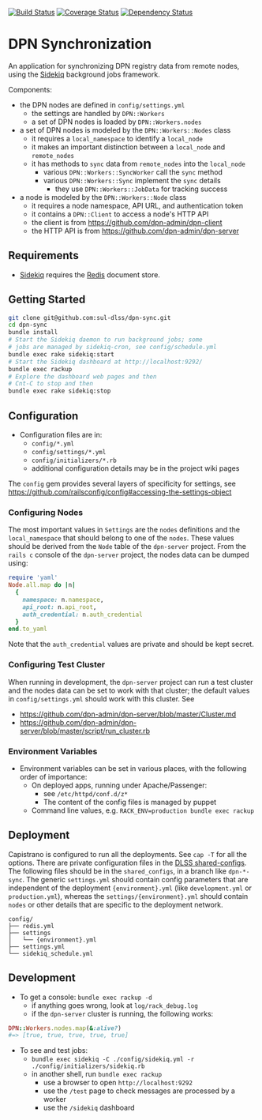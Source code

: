 
[![Build Status](https://travis-ci.org/sul-dlss/dpn-sync.svg?branch=master)](https://travis-ci.org/sul-dlss/dpn-sync) [![Coverage Status](https://coveralls.io/repos/github/sul-dlss/dpn-sync/badge.svg?branch=master)](https://coveralls.io/github/sul-dlss/dpn-sync?branch=master) [![Dependency Status](https://gemnasium.com/sul-dlss/dpn-sync.svg)](https://gemnasium.com/sul-dlss/dpn-sync) 

# DPN Synchronization

An application for synchronizing DPN registry data from remote nodes, using the
[Sidekiq](https://github.com/mperham/sidekiq) background jobs framework.

Components:
- the DPN nodes are defined in `config/settings.yml`
  - the settings are handled by `DPN::Workers`
  - a set of DPN nodes is loaded by `DPN::Workers.nodes`
- a set of DPN nodes is modeled by the `DPN::Workers::Nodes` class
  - it requires a `local_namespace` to identify a `local_node`
  - it makes an important distinction between a `local_node` and `remote_nodes`
  - it has methods to `sync` data from `remote_nodes` into the `local_node`
    - various `DPN::Workers::SyncWorker` call the `sync` method
    - various `DPN::Workers::Sync` implement the `sync` details
      - they use `DPN::Workers::JobData` for tracking success
- a node is modeled by the `DPN::Workers::Node` class
  - it requires a node namespace, API URL, and authentication token
  - it contains a `DPN::Client` to access a node's HTTP API
  - the client is from https://github.com/dpn-admin/dpn-client
  - the HTTP API is from https://github.com/dpn-admin/dpn-server

## Requirements

- [Sidekiq](https://github.com/mperham/sidekiq) requires the [Redis](http://redis.io/) document store.

## Getting Started

  ```sh
  git clone git@github.com:sul-dlss/dpn-sync.git
  cd dpn-sync
  bundle install
  # Start the Sidekiq daemon to run background jobs; some
  # jobs are managed by sidekiq-cron, see config/schedule.yml
  bundle exec rake sidekiq:start
  # Start the Sidekiq dashboard at http://localhost:9292/
  bundle exec rackup
  # Explore the dashboard web pages and then
  # Cnt-C to stop and then
  bundle exec rake sidekiq:stop
  ```

## Configuration

- Configuration files are in:
  - `config/*.yml`
  - `config/settings/*.yml`
  - `config/initializers/*.rb`
  - additional configuration details may be in the project wiki pages

The `config` gem provides several layers of specificity for settings, see
https://github.com/railsconfig/config#accessing-the-settings-object

### Configuring Nodes

The most important values in `Settings` are the `nodes` definitions and the
`local_namespace` that should belong to one of the `nodes`.  These values
should be derived from the `Node` table of the `dpn-server` project.
From the `rails c` console of the `dpn-server` project, the nodes data
can be dumped using:

```ruby
require 'yaml'
Node.all.map do |n|
  {
    namespace: n.namespace,
    api_root: n.api_root,
    auth_credential: n.auth_credential
  }
end.to_yaml
```

Note that the `auth_credential` values are private and should be kept secret.

### Configuring Test Cluster

When running in development, the `dpn-server` project can run a test cluster and the nodes data can be set to work with that cluster; the default values in `config/settings.yml` should work with this cluster.  See
- https://github.com/dpn-admin/dpn-server/blob/master/Cluster.md
- https://github.com/dpn-admin/dpn-server/blob/master/script/run_cluster.rb

### Environment Variables

- Environment variables can be set in various places, with the following order
of importance:
  - On deployed apps, running under Apache/Passenger:
    - see `/etc/httpd/conf.d/z*`
    - The content of the config files is managed by puppet
  - Command line values, e.g. `RACK_ENV=production bundle exec rackup`

## Deployment

Capistrano is configured to run all the deployments.  See `cap -T` for all the options.  There are private configuration files in the [DLSS shared-configs](https://github.com/sul-dlss/shared_configs). The following files should be in the `shared_configs`, in a branch like `dpn-*-sync`.  The generic `settings.yml` should contain config parameters that are independent of the deployment `{environment}.yml` (like `development.yml` or `production.yml`), whereas the `settings/{environment}.yml` should contain `nodes` or other details that are specific to the deployment network.

```
config/
├── redis.yml
├── settings
│   └── {environment}.yml
├── settings.yml
└── sidekiq_schedule.yml
```

## Development

- To get a console: `bundle exec rackup -d`
  - if anything goes wrong, look at `log/rack_debug.log`
  - if the `dpn-server` cluster is running, the following works:

```ruby
DPN::Workers.nodes.map(&:alive?)
#=> [true, true, true, true, true]
```

- To see and test jobs:
  - `bundle exec sidekiq -C ./config/sidekiq.yml -r ./config/initializers/sidekiq.rb`
  - in another shell, run `bundle exec rackup`
    - use a browser to open `http://localhost:9292`
    - use the `/test` page to check messages are processed by a worker
    - use the `/sidekiq` dashboard
